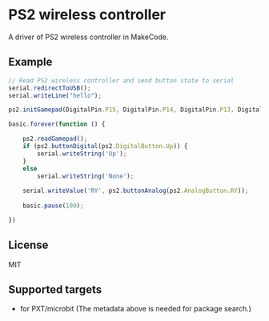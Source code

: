 # PS2 wireless controller

A driver of PS2 wireless controller in MakeCode.

## Example 

```typescript
// Read PS2 wireless controller and send button state to serial
serial.redirectToUSB();
serial.writeLine("hello");

ps2.initGamepad(DigitalPin.P15, DigitalPin.P14, DigitalPin.P13, DigitalPin.P16);

basic.forever(function () {

    ps2.readGamepad();
    if (ps2.buttonDigital(ps2.DigitalButton.Up)) {
        serial.writeString('Up');
    }
    else
        serial.writeString('None');
    
    serial.writeValue('RY', ps2.buttonAnalog(ps2.AnalogButton.RY));
    
    basic.pause(100);

})
```

## License

MIT

## Supported targets

* for PXT/microbit
(The metadata above is needed for package search.)

